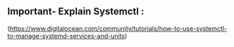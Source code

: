 ## Important- Explain Systemctl :

(https://www.digitalocean.com/community/tutorials/how-to-use-systemctl-to-manage-systemd-services-and-units)